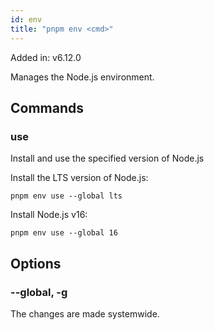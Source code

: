 ```yaml
---
id: env
title: "pnpm env <cmd>"
---
```


Added in: v6.12.0

Manages the Node.js environment.

## Commands

### use

Install and use the specified version of Node.js

Install the LTS version of Node.js:

```
pnpm env use --global lts
```

Install Node.js v16:

```
pnpm env use --global 16
```

## Options

### --global, -g

The changes are made systemwide.

